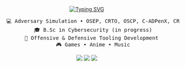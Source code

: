 <div align=center>
<a href="https://git.io/typing-svg"><img src="https://readme-typing-svg.herokuapp.com?font=JetBrains+Mono&size=30&pause=1000&color=FFFFFF&center=true&width=550&lines=Hi+(%E2%80%A2+%E2%97%A1%E2%80%A2)+!" alt="Typing SVG" /></a>
  <pre>
    💻 Adversary Simulation • OSEP, CRTO, OSCP, C-ADPenX, CRTE, CRTeamer, eCPPT
    🎓 B.Sc in Cybersecurity (in progress)
    💊 Offensive & Defensive Tooling Development 
    🎮 Games • Anime • Music
</pre>
  
[![](https://img.shields.io/badge/Linkedin-blue)](https://linkedin.com/in/arthur-minasyan-b582b7233)
[![](https://img.shields.io/badge/Website-6364ff)](https://mochabyte.xyz)
[![](https://img.shields.io/badge/Twitter-%2392b8c3)](https://twitter.com/mochabyte0x)
</div>


